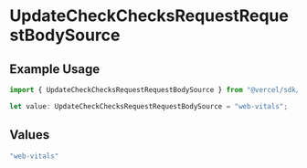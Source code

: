 # UpdateCheckChecksRequestRequestBodySource

## Example Usage

```typescript
import { UpdateCheckChecksRequestRequestBodySource } from "@vercel/sdk/models/updatecheckop.js";

let value: UpdateCheckChecksRequestRequestBodySource = "web-vitals";
```

## Values

```typescript
"web-vitals"
```